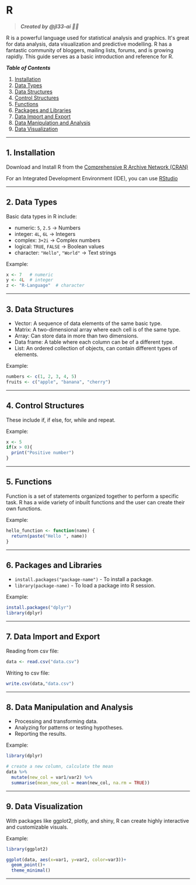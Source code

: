 # R
> **_Created by @jl33-ai 👦🏻_**

R is a powerful language used for statistical analysis and graphics. It's great for data analysis, data visualization and predictive modelling. R has a fantastic community of bloggers, mailing lists, forums, and is growing rapidly. This guide serves as a basic introduction and reference for R.

**_Table of Contents_**

1. [Installation](#installation)
2. [Data Types](#data-types)
3. [Data Structures](#data-structures)
4. [Control Structures](#control-structures)
5. [Functions](#functions)
6. [Packages and Libraries](#packages-and-libraries)
7. [Data Import and Export](#data-import-and-export)
8. [Data Manipulation and Analysis](#data-manipulation-and-analysis)
9. [Data Visualization](#data-visualization)

---

## 1. Installation <a name="installation"></a>

Download and Install R from the [Comprehensive R Archive Network (CRAN)](https://cran.r-project.org/mirrors.html)

For an Integrated Development Environment (IDE), you can use [RStudio](https://rstudio.com/products/rstudio/download/)

---

## 2. Data Types <a name="data-types"></a>

Basic data types in R include:
- numeric: `5`, `2.5` -> Numbers
- integer: `4L`, `6L` -> Integers
- complex: `3+2i` -> Complex numbers
- logical: `TRUE`, `FALSE` -> Boolean values
- character: `"Hello"`, `"World"` -> Text strings

Example: 

```r
x <- 7   # numeric
y <- 4L  # integer
z <- "R-Language"  # character
```

---

## 3. Data Structures <a name="data-structures"></a>

- Vector: A sequence of data elements of the same basic type. 
- Matrix: A two-dimensional array where each cell is of the same type.
- Array: Can store data in more than two dimensions.
- Data frame: A table where each column can be of a different type.
- List: An ordered collection of objects, can contain different types of elements.

Example:

```r
numbers <- c(1, 2, 3, 4, 5)
fruits <- c("apple", "banana", "cherry")
```

---

## 4. Control Structures <a name="control-structures"></a>

These include if, if else, for, while and repeat. 

Example:

```r
x <- 5
if(x > 0){
  print("Positive number")
}
```

---

## 5. Functions <a name="functions"></a>

Function is a set of statements organized together to perform a specific task. R has a wide variety of inbuilt functions and the user can create their own functions.

Example:

```r
hello_function <- function(name) {
  return(paste("Hello ", name))
}
```

---

## 6. Packages and Libraries <a name="packages-and-libraries"></a>

- `install.packages("package-name")` - To install a package.
- `library(package-name)` - To load a package into R session.

Example:

```r
install.packages("dplyr")
library(dplyr)
```

---

## 7. Data Import and Export <a name="data-import-and-export"></a>

Reading from csv file:

```r
data <- read.csv("data.csv")
```

Writing to csv file:

```r
write.csv(data,"data.csv")
```

---

## 8. Data Manipulation and Analysis <a name="data-manipulation-and-analysis"></a>

- Processing and transforming data.
- Analyzing for patterns or testing hypotheses.
- Reporting the results.

Example:

```r
library(dplyr)

# create a new column, calculate the mean 
data %>%
  mutate(new_col = var1/var2) %>%
  summarise(mean_new_col = mean(new_col, na.rm = TRUE))
```

---

## 9. Data Visualization <a name="data-visualization"></a>

With packages like ggplot2, plotly, and shiny, R can create highly interactive and customizable visuals.

Example:

```r
library(ggplot2)

ggplot(data, aes(x=var1, y=var2, color=var3))+
  geom_point()+
  theme_minimal()
```

---